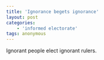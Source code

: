 ```yaml
---
title: 'Ignorance begets ignorance'
layout: post
categories:
    - 'informed electorate'
tags: anonymous
---
```


Ignorant people elect ignorant rulers.